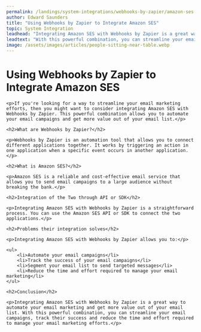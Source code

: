 ```yaml
---
permalink: /landings/system-integrations/webhooks-by-zapier/amazon-ses
author: Edward Saunders
title: "Using Webhooks by Zapier to Integrate Amazon SES"
topic: System Integration
leadhead: "Integrating Amazon SES with Webhooks by Zapier is a great way to automate your email marketing and get more value out of your email list"
leadtext: "With this powerful combination, you can streamline your email campaigns, track their success and reduce the time and effort required to manage your email marketing efforts."
image: /assets/images/articles/people-sitting-near-table.webp
---
```

<div class="arttext">
	<h1>Using Webhooks by Zapier to Integrate Amazon SES</h1>

	<p>If you're looking for a way to streamline your email marketing efforts, then you might want to consider integrating Amazon SES with Webhooks by Zapier. This powerful combination allows you to automate your email campaigns and get more value out of your email list.</p>

	<h2>What are Webhooks by Zapier?</h2>

	<p>Webhooks by Zapier is an automation tool that allows you to connect different applications together. It works by triggering an action in one application when a specific event occurs in another application.</p>

	<h2>What is Amazon SES?</h2>

	<p>Amazon SES is a reliable and cost-effective email service that allows you to send email campaigns to a large audience without breaking the bank.</p>

	<h2>Integration of the Two through API or SDK</h2>

	<p>Integrating Amazon SES with Webhooks by Zapier is a straightforward process. You can use the Amazon SES API or SDK to connect the two applications.</p>

	<h2>Problems their integration solves</h2>

	<p>Integrating Amazon SES with Webhooks by Zapier allows you to:</p>

	<ul>
		<li>Automate your email campaigns</li>
		<li>Track the success of your email campaigns</li>
		<li>Segment your email list to send targeted messages</li>
		<li>Reduce the time and effort required to manage your email marketing</li>
	</ul>

	<h2>Conclusion</h2>

	<p>Integrating Amazon SES with Webhooks by Zapier is a great way to automate your email marketing and get more value out of your email list. With this powerful combination, you can streamline your email campaigns, track their success and reduce the time and effort required to manage your email marketing efforts.</p>

</div>